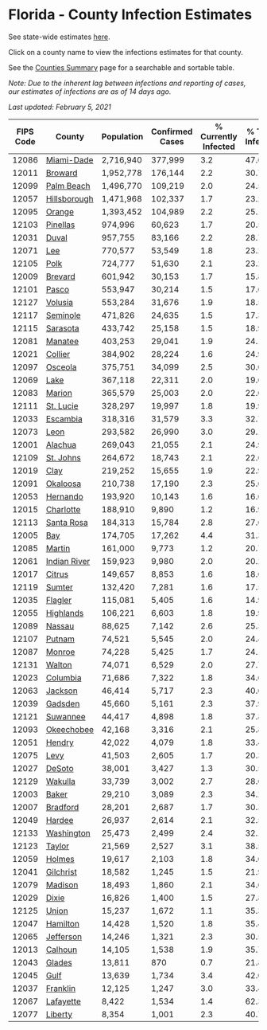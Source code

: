 # Florida - County Infection Estimates

See state-wide estimates [here](/infections/us-fl).

Click on a county name to view the infections estimates for that county.

See the [Counties Summary](/infections/summary-counties) page for a searchable and sortable table.

*Note: Due to the inherent lag between infections and reporting of cases, our estimates of infections are as of 14 days ago.*

*Last updated: February 5, 2021*

|   FIPS Code |                       County |   Population |   Confirmed Cases |   % Currently Infected |   % Total Infected |
|-------------|------------------------------|--------------|-------------------|------------------------|--------------------|
|       12086 |     [Miami-Dade](miami-dade) |    2,716,940 |           377,999 |                    3.2 |               47.6 |
|       12011 |           [Broward](broward) |    1,952,778 |           176,144 |                    2.2 |               30.7 |
|       12099 |     [Palm Beach](palm-beach) |    1,496,770 |           109,219 |                    2.0 |               24.5 |
|       12057 | [Hillsborough](hillsborough) |    1,471,968 |           102,337 |                    1.7 |               23.2 |
|       12095 |             [Orange](orange) |    1,393,452 |           104,989 |                    2.2 |               25.1 |
|       12103 |         [Pinellas](pinellas) |      974,996 |            60,623 |                    1.7 |               20.5 |
|       12031 |               [Duval](duval) |      957,755 |            83,166 |                    2.2 |               28.7 |
|       12071 |                   [Lee](lee) |      770,577 |            53,549 |                    1.8 |               23.2 |
|       12105 |                 [Polk](polk) |      724,777 |            51,630 |                    2.1 |               23.2 |
|       12009 |           [Brevard](brevard) |      601,942 |            30,153 |                    1.7 |               15.8 |
|       12101 |               [Pasco](pasco) |      553,947 |            30,214 |                    1.5 |               17.6 |
|       12127 |           [Volusia](volusia) |      553,284 |            31,676 |                    1.9 |               18.5 |
|       12117 |         [Seminole](seminole) |      471,826 |            24,635 |                    1.5 |               17.3 |
|       12115 |         [Sarasota](sarasota) |      433,742 |            25,158 |                    1.5 |               18.9 |
|       12081 |           [Manatee](manatee) |      403,253 |            29,041 |                    1.9 |               24.1 |
|       12021 |           [Collier](collier) |      384,902 |            28,224 |                    1.6 |               24.9 |
|       12097 |           [Osceola](osceola) |      375,751 |            34,099 |                    2.5 |               30.0 |
|       12069 |                 [Lake](lake) |      367,118 |            22,311 |                    2.0 |               19.6 |
|       12083 |             [Marion](marion) |      365,579 |            25,003 |                    2.0 |               22.0 |
|       12111 |       [St. Lucie](st.-lucie) |      328,297 |            19,997 |                    1.8 |               19.9 |
|       12033 |         [Escambia](escambia) |      318,316 |            31,579 |                    3.3 |               32.7 |
|       12073 |                 [Leon](leon) |      293,582 |            26,990 |                    3.0 |               29.1 |
|       12001 |           [Alachua](alachua) |      269,043 |            21,055 |                    2.1 |               24.9 |
|       12109 |       [St. Johns](st.-johns) |      264,672 |            18,743 |                    2.1 |               22.6 |
|       12019 |                 [Clay](clay) |      219,252 |            15,655 |                    1.9 |               22.9 |
|       12091 |         [Okaloosa](okaloosa) |      210,738 |            17,190 |                    2.3 |               25.6 |
|       12053 |         [Hernando](hernando) |      193,920 |            10,143 |                    1.6 |               16.6 |
|       12015 |       [Charlotte](charlotte) |      188,910 |             9,890 |                    1.2 |               16.9 |
|       12113 |     [Santa Rosa](santa-rosa) |      184,313 |            15,784 |                    2.8 |               27.6 |
|       12005 |                   [Bay](bay) |      174,705 |            17,262 |                    4.4 |               31.3 |
|       12085 |             [Martin](martin) |      161,000 |             9,773 |                    1.2 |               20.7 |
|       12061 | [Indian River](indian-river) |      159,923 |             9,980 |                    2.0 |               20.2 |
|       12017 |             [Citrus](citrus) |      149,657 |             8,853 |                    1.6 |               18.6 |
|       12119 |             [Sumter](sumter) |      132,420 |             7,281 |                    1.6 |               17.5 |
|       12035 |           [Flagler](flagler) |      115,081 |             5,405 |                    1.6 |               14.9 |
|       12055 |       [Highlands](highlands) |      106,221 |             6,603 |                    1.8 |               19.9 |
|       12089 |             [Nassau](nassau) |       88,625 |             7,142 |                    2.6 |               25.3 |
|       12107 |             [Putnam](putnam) |       74,521 |             5,545 |                    2.0 |               24.4 |
|       12087 |             [Monroe](monroe) |       74,228 |             5,425 |                    1.7 |               24.1 |
|       12131 |             [Walton](walton) |       74,071 |             6,529 |                    2.0 |               27.7 |
|       12023 |         [Columbia](columbia) |       71,686 |             7,322 |                    1.8 |               34.6 |
|       12063 |           [Jackson](jackson) |       46,414 |             5,717 |                    2.3 |               40.6 |
|       12039 |           [Gadsden](gadsden) |       45,660 |             5,161 |                    2.3 |               37.9 |
|       12121 |         [Suwannee](suwannee) |       44,417 |             4,898 |                    1.8 |               37.8 |
|       12093 |     [Okeechobee](okeechobee) |       42,168 |             3,316 |                    2.1 |               25.8 |
|       12051 |             [Hendry](hendry) |       42,022 |             4,079 |                    1.8 |               33.4 |
|       12075 |                 [Levy](levy) |       41,503 |             2,605 |                    1.7 |               20.3 |
|       12027 |             [DeSoto](desoto) |       38,001 |             3,427 |                    1.3 |               30.5 |
|       12129 |           [Wakulla](wakulla) |       33,739 |             3,002 |                    2.7 |               28.6 |
|       12003 |               [Baker](baker) |       29,210 |             3,089 |                    2.3 |               34.2 |
|       12007 |         [Bradford](bradford) |       28,201 |             2,687 |                    1.7 |               30.3 |
|       12049 |             [Hardee](hardee) |       26,937 |             2,614 |                    2.1 |               32.5 |
|       12133 |     [Washington](washington) |       25,473 |             2,499 |                    2.4 |               32.1 |
|       12123 |             [Taylor](taylor) |       21,569 |             2,527 |                    3.1 |               38.5 |
|       12059 |             [Holmes](holmes) |       19,617 |             2,103 |                    1.8 |               34.6 |
|       12041 |       [Gilchrist](gilchrist) |       18,582 |             1,245 |                    1.5 |               21.9 |
|       12079 |           [Madison](madison) |       18,493 |             1,860 |                    2.1 |               34.6 |
|       12029 |               [Dixie](dixie) |       16,826 |             1,400 |                    1.5 |               27.8 |
|       12125 |               [Union](union) |       15,237 |             1,672 |                    1.1 |               35.3 |
|       12047 |         [Hamilton](hamilton) |       14,428 |             1,520 |                    1.8 |               35.4 |
|       12065 |       [Jefferson](jefferson) |       14,246 |             1,321 |                    2.3 |               30.5 |
|       12013 |           [Calhoun](calhoun) |       14,105 |             1,538 |                    1.9 |               35.7 |
|       12043 |             [Glades](glades) |       13,811 |               870 |                    0.7 |               21.8 |
|       12045 |                 [Gulf](gulf) |       13,639 |             1,734 |                    3.4 |               42.0 |
|       12037 |         [Franklin](franklin) |       12,125 |             1,247 |                    3.0 |               33.4 |
|       12067 |       [Lafayette](lafayette) |        8,422 |             1,534 |                    1.4 |               62.3 |
|       12077 |           [Liberty](liberty) |        8,354 |             1,001 |                    2.3 |               40.7 |